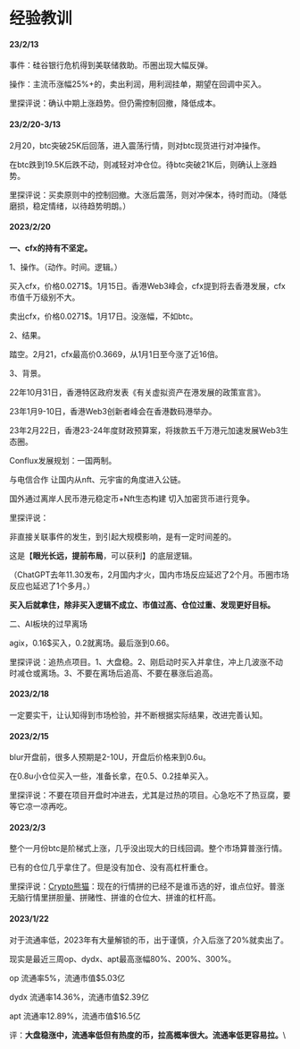 # 经验教训

#### 23/2/13

事件：硅谷银行危机得到美联储救助。币圈出现大幅反弹。

操作：主流币涨幅25%+的，卖出利润，用利润挂单，期望在回调中买入。

里探评说：确认中期上涨趋势。但仍需控制回撤，降低成本。

#### 23/2/20-3/13

2月20，btc突破25K后回落，进入震荡行情，则对btc现货进行对冲操作。

在btc跌到19.5K后跌不动，则减轻对冲仓位。待btc突破21K后，则确认上涨趋势。

里探评说：买卖原则中的控制回撤。大涨后震荡，则对冲保本，待时而动。（降低磨损，稳定情绪，以待趋势明朗。）

#### 2023/2/20

**一、cfx的持有不坚定。**

1、操作。（动作。时间。逻辑。）

买入cfx，价格0.0271$。1月15日。香港Web3峰会，cfx提到将去香港发展，cfx市值千万级别不大。

卖出cfx，价格0.0271$。1月17日。没涨幅，不如btc。

2、结果。

踏空。2月21，cfx最高价0.3669，从1月1日至今涨了近16倍。

3、背景。

22年10月31日，香港特区政府发表《有关虚拟资产在港发展的政策宣言》。&#x20;

23年1月9-10日，香港Web3创新者峰会在香港数码港举办。&#x20;

23年2月22日，香港23-24年度财政预算案，将拨款五千万港元加速发展Web3生态圈。

Conflux发展规划：一国两制。

与电信合作 让国内从nft、元宇宙的角度进入公链。&#x20;

国外通过离岸人民币港元稳定币+Nft生态构建 切入加密货币进行竞争。



里探评说：

非直接关联事件的发生，到引起大规模影响，是有一定时间差的。

这是【**眼光长远，提前布局**，可以获利】的底层逻辑。

（ChatGPT去年11.30发布，2月国内才火，国内市场反应延迟了2个月。币圈市场反应也延迟了1个多月。）

**买入后就拿住，除非买入逻辑不成立、市值过高、仓位过重、发现更好目标。**

二、AI板块的过早离场

agix，0.16$买入，0.2就离场。最后涨到0.66。

里探评说：追热点项目。1、大盘稳。2、刚启动时买入并拿住，冲上几波涨不动时减仓或离场。3、不要在离场后追高、不要在暴涨后追高。

#### 2023/2/18

一定要实干，让认知得到市场检验，并不断根据实际结果，改进完善认知。

#### 2023/2/15

blur开盘前，很多人预期是2-10U，开盘后价格来到0.6u。

在0.8u小仓位买入一些，准备长拿，在0.5、0.2挂单买入。

里探评说：不要在项目开盘时冲进去，尤其是过热的项目。心急吃不了热豆腐，要等它凉一凉再吃。

#### 2023/2/3

整个一月份btc是阶梯式上涨，几乎没出现大的日线回调。整个市场算普涨行情。

已有的仓位几乎拿住了。但是没有加仓、没有高杠杆重仓。

里探评说：[Crypto熊猫](https://twitter.com/NoodleofBinance)：现在的行情拼的已经不是谁币选的好，谁点位好。普涨无脑行情里拼胆量、拼赌性、拼谁的仓位大、拼谁的杠杆高。



#### 2023/1/22

对于流通率低，2023年有大量解锁的币，出于谨慎，介入后涨了20%就卖出了。

现实是最近三周op、dydx、apt最高涨幅80%、200%、300%。

op 流通率5%，流通市值$5.03亿

dydx 流通率14.36%，流通市值$2.39亿

apt 流通率12.89%，流通市值$16.5亿

评：**大盘稳涨中，流通率低但有热度的币，拉高概率很大。流通率低更容易拉。**\
